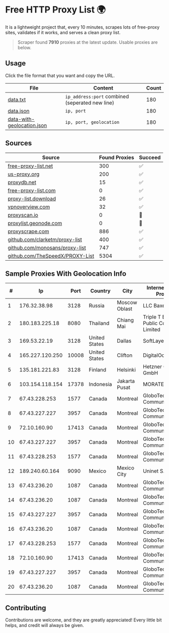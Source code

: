 
# Free HTTP Proxy List 🌍

It is a lightweight project that, every 10 minutes, scrapes lots of free-proxy sites, validates if it works, and serves a clean proxy list.


> Scraper found **7910** proxies at the latest update. Usable proxies are below.

## Usage

Click the file format that you want and copy the URL.


|File|Content|Count|
|----|-------|-----|
|[data.txt](https://raw.githubusercontent.com/themiralay/Proxy-List-World/master/data.txt)|`ip_address:port` combined (seperated new line)|180|
|[data.json](https://raw.githubusercontent.com/themiralay/Proxy-List-World/master/data.json)|`ip, port`|180|
|[data-with-geolocation.json](https://raw.githubusercontent.com/themiralay/Proxy-List-World/master/data-with-geolocation.json)|`ip, port, geolocation`|180|

## Sources

|Source|Found Proxies|Succeed|
|------|-------------|-------|
|[free-proxy-list.net](https://free-proxy-list.net)|300|✅|
|[us-proxy.org](https://www.us-proxy.org)|200|✅|
|[proxydb.net](http://proxydb.net)|15|✅|
|[free-proxy-list.com](https://free-proxy-list.com/?page=&port=&type%5B%5D=http&type%5B%5D=https&up_time=0&search=Search)|0|✅|
|[proxy-list.download](https://www.proxy-list.download/HTTP)|26|✅|
|[vpnoverview.com](https://vpnoverview.com/privacy/anonymous-browsing/free-proxy-servers)|32|✅|
|[proxyscan.io](https://www.proxyscan.io)|0|🚫|
|[proxylist.geonode.com](https://proxylist.geonode.com/api/proxy-list?limit=300&page=1&sort_by=lastChecked&sort_type=desc&protocols=http,https)|0|🚫|
|[proxyscrape.com](https://api.proxyscrape.com/v2/?request=displayproxies&protocol=http&timeout=10000&country=all&ssl=all&anonymity=all)|886|✅|
|[github.com/clarketm/proxy-list](https://raw.githubusercontent.com/clarketm/proxy-list/master/proxy-list-raw.txt)|400|✅|
|[github.com/monosans/proxy-list](https://raw.githubusercontent.com/monosans/proxy-list/main/proxies/http.txt)|747|✅|
|[github.com/TheSpeedX/PROXY-List](https://raw.githubusercontent.com/TheSpeedX/PROXY-List/master/http.txt)|5304|✅|


## Sample Proxies With Geolocation Info

|#|Ip|Port|Country|City|Internet Service Provider|
|-|--|----|-------|----|-------------------------|
|1|176.32.38.98|3128|Russia|Moscow Oblast|LLC Baxet|
|2|180.183.225.18|8080|Thailand|Chiang Mai|Triple T Broadband Public Company Limited|
|3|169.53.22.19|3128|United States|Dallas|SoftLayer|
|4|165.227.120.250|10008|United States|Clifton|DigitalOcean, LLC|
|5|135.181.221.83|3128|Finland|Helsinki|Hetzner Online GmbH|
|6|103.154.118.154|17378|Indonesia|Jakarta Pusat|MORATELINDONAP|
|7|67.43.228.253|1577|Canada|Montreal|GloboTech Communications|
|8|67.43.227.227|3957|Canada|Montreal|GloboTech Communications|
|9|72.10.160.90|17413|Canada|Montreal|GloboTech Communications|
|10|67.43.227.227|3957|Canada|Montreal|GloboTech Communications|
|11|67.43.228.253|1577|Canada|Montreal|GloboTech Communications|
|12|189.240.60.164|9090|Mexico|Mexico City|Uninet S.A. de C.V.|
|13|67.43.236.20|1087|Canada|Montreal|GloboTech Communications|
|14|67.43.236.20|1087|Canada|Montreal|GloboTech Communications|
|15|67.43.227.227|3957|Canada|Montreal|GloboTech Communications|
|16|67.43.236.20|1087|Canada|Montreal|GloboTech Communications|
|17|67.43.228.253|1577|Canada|Montreal|GloboTech Communications|
|18|72.10.160.90|17413|Canada|Montreal|GloboTech Communications|
|19|67.43.227.227|3957|Canada|Montreal|GloboTech Communications|
|20|67.43.236.20|1087|Canada|Montreal|GloboTech Communications|



## Contributing

Contributions are welcome, and they are greatly appreciated! Every
little bit helps, and credit will always be given.


